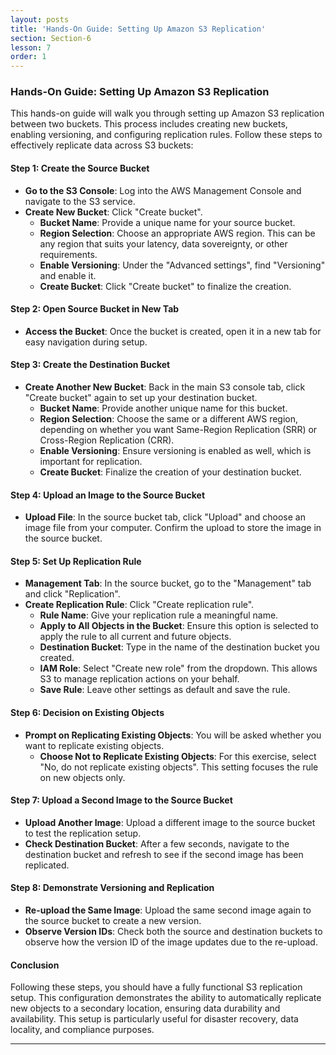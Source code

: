 ```yaml
---
layout: posts
title: 'Hands-On Guide: Setting Up Amazon S3 Replication'
section: Section-6
lesson: 7
order: 1
---
```


### Hands-On Guide: Setting Up Amazon S3 Replication

This hands-on guide will walk you through setting up Amazon S3 replication between two buckets. This process includes creating new buckets, enabling versioning, and configuring replication rules. Follow these steps to effectively replicate data across S3 buckets:

<!-- pagebreak -->

#### Step 1: Create the Source Bucket

- **Go to the S3 Console**: Log into the AWS Management Console and navigate to the S3 service.
- **Create New Bucket**: Click "Create bucket".
  - **Bucket Name**: Provide a unique name for your source bucket.
  - **Region Selection**: Choose an appropriate AWS region. This can be any region that suits your latency, data sovereignty, or other requirements.
  - **Enable Versioning**: Under the "Advanced settings", find "Versioning" and enable it.
  - **Create Bucket**: Click "Create bucket" to finalize the creation.
  <!-- pagebreak -->

#### Step 2: Open Source Bucket in New Tab

- **Access the Bucket**: Once the bucket is created, open it in a new tab for easy navigation during setup.
<!-- pagebreak -->

#### Step 3: Create the Destination Bucket

- **Create Another New Bucket**: Back in the main S3 console tab, click "Create bucket" again to set up your destination bucket.
  - **Bucket Name**: Provide another unique name for this bucket.
  - **Region Selection**: Choose the same or a different AWS region, depending on whether you want Same-Region Replication (SRR) or Cross-Region Replication (CRR).
  - **Enable Versioning**: Ensure versioning is enabled as well, which is important for replication.
  - **Create Bucket**: Finalize the creation of your destination bucket.
  <!-- pagebreak -->

#### Step 4: Upload an Image to the Source Bucket

- **Upload File**: In the source bucket tab, click "Upload" and choose an image file from your computer. Confirm the upload to store the image in the source bucket.
<!-- pagebreak -->

#### Step 5: Set Up Replication Rule

- **Management Tab**: In the source bucket, go to the "Management" tab and click "Replication".
- **Create Replication Rule**: Click "Create replication rule".
  - **Rule Name**: Give your replication rule a meaningful name.
  - **Apply to All Objects in the Bucket**: Ensure this option is selected to apply the rule to all current and future objects.
  - **Destination Bucket**: Type in the name of the destination bucket you created.
  - **IAM Role**: Select "Create new role" from the dropdown. This allows S3 to manage replication actions on your behalf.
  - **Save Rule**: Leave other settings as default and save the rule.
  <!-- pagebreak -->

#### Step 6: Decision on Existing Objects

- **Prompt on Replicating Existing Objects**: You will be asked whether you want to replicate existing objects.
  - **Choose Not to Replicate Existing Objects**: For this exercise, select "No, do not replicate existing objects". This setting focuses the rule on new objects only.
  <!-- pagebreak -->

#### Step 7: Upload a Second Image to the Source Bucket

- **Upload Another Image**: Upload a different image to the source bucket to test the replication setup.
- **Check Destination Bucket**: After a few seconds, navigate to the destination bucket and refresh to see if the second image has been replicated.
<!-- pagebreak -->

#### Step 8: Demonstrate Versioning and Replication

- **Re-upload the Same Image**: Upload the same second image again to the source bucket to create a new version.
- **Observe Version IDs**: Check both the source and destination buckets to observe how the version ID of the image updates due to the re-upload.
<!-- pagebreak -->

#### Conclusion

Following these steps, you should have a fully functional S3 replication setup. This configuration demonstrates the ability to automatically replicate new objects to a secondary location, ensuring data durability and availability. This setup is particularly useful for disaster recovery, data locality, and compliance purposes.

---
